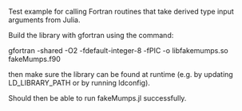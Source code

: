 Test example for calling Fortran routines that take derived type input arguments from Julia.

Build the library with gfortran using the command:

gfortran -shared -O2 -fdefault-integer-8 -fPIC -o libfakemumps.so fakeMumps.f90 

then make sure the library can be found at runtime (e.g. by updating LD_LIBRARY_PATH or by running ldconfig).

Should then be able to run fakeMumps.jl successfully.